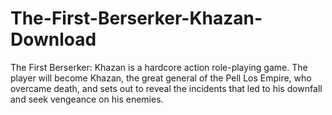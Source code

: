 # The-First-Berserker-Khazan-Download
The First Berserker: Khazan is a hardcore action role-playing game. The player will become Khazan, the great general of the Pell Los Empire, who overcame death, and sets out to reveal the incidents that led to his downfall and seek vengeance on his enemies.
